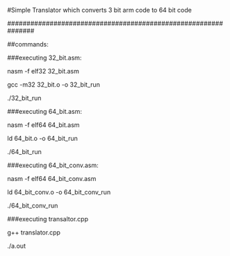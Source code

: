 #Simple Translator which converts 3 bit arm code to 64 bit code

###############################################################

##commands:

###executing 32_bit.asm:

nasm -f elf32 32_bit.asm

gcc -m32 32_bit.o -o 32_bit_run

./32_bit_run


###executing 64_bit.asm:

nasm -f elf64 64_bit.asm

ld 64_bit.o -o 64_bit_run

./64_bit_run


###executing 64_bit_conv.asm:

nasm -f elf64 64_bit_conv.asm

ld 64_bit_conv.o -o 64_bit_conv_run

./64_bit_conv_run


###executing transaltor.cpp

g++ translator.cpp

./a.out

